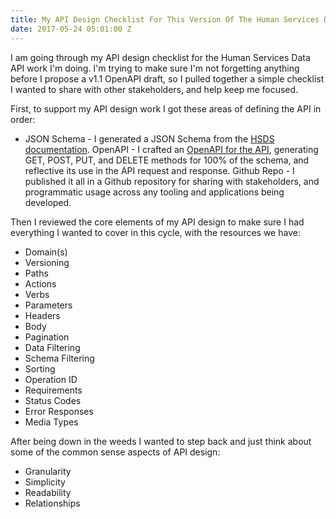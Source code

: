 ```yaml
---
title: My API Design Checklist For This Version Of The Human Services Data API
date: 2017-05-24 05:01:00 Z
---
```


I am going through my API design checklist for the Human Services Data API work I'm doing. I'm trying to make sure I'm not forgetting anything before I propose a v1.1 OpenAPI draft, so I pulled together a simple checklist I wanted to share with other stakeholders, and help keep me focused.

First, to support my API design work I got these areas of defining the API in order:

* JSON Schema - I generated a JSON Schema from the [HSDS documentation](https://openreferral.readthedocs.io/en/latest/reference/#objects-and-fields). 
OpenAPI - I crafted an [OpenAPI for the API](https://openreferral.github.io/api-specification/definition/yaml/), generating GET, POST, PUT, and DELETE methods for 100% of the schema, and reflective its use in the API request and response.
Github Repo - I published it all in a Github repository for sharing with stakeholders, and programmatic usage across any tooling and applications being developed.

Then I reviewed the core elements of my API design to make sure I had everything I wanted to cover in this cycle, with the resources we have:

* Domain(s)
* Versioning
* Paths
* Actions
* Verbs
* Parameters
* Headers
* Body
* Pagination
* Data Filtering
* Schema Filtering
* Sorting
* Operation ID
* Requirements
* Status Codes
* Error Responses
* Media Types

After being down in the weeds I wanted to step back and just think about some of the common sense aspects of API design:

* Granularity
* Simplicity
* Readability
* Relationships


